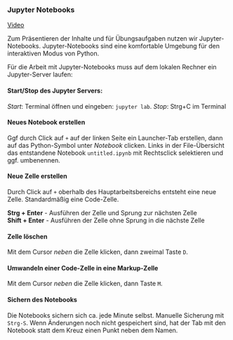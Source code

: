 ### Jupyter Notebooks

[Video](https://youtu.be/FRTIJix-j3c?si=1Ko2M0CCSKNqtamw)

Zum Präsentieren der Inhalte und für Übungsaufgaben nutzen wir Jupyter-Notebooks.
Jupyter-Notebooks sind eine komfortable Umgebung für den interaktiven Modus von Python.

Für die Arbeit mit Jupyter-Notebooks muss auf dem lokalen Rechner ein Jupyter-Server laufen:

#### Start/Stop des Jupyter Servers:
*Start*: Terminal öffnen und eingeben: ```jupyter lab```.
*Stop*:  Strg+C im Terminal

#### Neues Notebook erstellen
Ggf durch Click auf ```+``` auf der linken Seite ein Launcher-Tab erstellen, dann auf das Python-Symbol unter *Notebook* clicken. Links in der File-Übersicht das entstandene Notebook ```untitled.ipynb``` mit Rechtsclick selektieren und ggf. umbenennen.


#### Neue Zelle erstellen 
Durch Click auf ```+``` oberhalb des Hauptarbeitsbereichs entsteht eine neue Zelle. Standardmäßig eine Code-Zelle.

**Strg + Enter** - Ausführen der Zelle und Sprung zur nächsten Zelle <br>
**Shift + Enter** - Ausführen der Zelle ohne Sprung in die nächste Zelle


#### Zelle löschen  
Mit dem Cursor *neben* die Zelle klicken, dann zweimal Taste ```D```. 

#### Umwandeln einer Code-Zelle in eine Markup-Zelle
Mit dem Cursor *neben* die Zelle klicken, dann Taste ```M```. 

#### Sichern des Notebooks 
Die Notebooks sichern sich ca. jede Minute selbst. Manuelle Sicherung mit `Strg-S`.
Wenn Änderungen noch nicht gespeichert sind, hat der Tab mit den Notebook statt dem Kreuz einen Punkt neben dem Namen.




